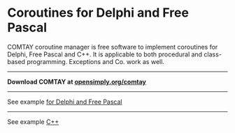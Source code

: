 # Coroutines for Delphi and Free Pascal
COMTAY coroutine manager is free software to implement coroutines for Delphi, Free Pascal and C++. 
It is applicable to both procedural and class-based programming. Exceptions and Co. work as well.
***
**Download COMTAY at [opensimply.org/comtay](https://opensimply.org/comtay/)**
***
See example [for Delphi and Free Pascal](https://github.com/opensimply/COMTAY/blob/main_3/comtayexample.pas)
***
See example [C++](https://github.com/opensimply/COMTAY/blob/main_3/comtayexample.cpp)
